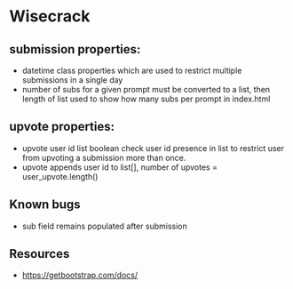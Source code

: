 # Wisecrack

## submission properties: 
- datetime class properties which are used to restrict multiple submissions in a single day 
- number of subs for a given prompt must be converted to a list, then length of list used to show how many subs per prompt in index.html

## upvote properties:
- upvote user id list boolean check user id presence in list to restrict user from upvoting a submission more than once.
- upvote appends user id to list[], number of upvotes = user_upvote.length()

## Known bugs

- sub field remains populated after submission

## Resources

- https://getbootstrap.com/docs/